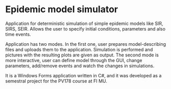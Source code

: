 # Epidemic model simulator

Application for deterministic simulation of simple epidemic models like SIR, SIRS, SEIR. Allows the user to specify initial conditions, parameters and also time events.

Application has two modes. 
In the first one, user prepares model-describing files and uploads them to the application. Simulation is performed and pictures with the resulting plots are given as output.
The second mode is more interactive, user can define model through the GUI, change parameters, add/remove events and watch the changes in simulations.

It is a Windows Forms application written in C#, and it was developed as a semestral project for the PV178 course at FI MU.
